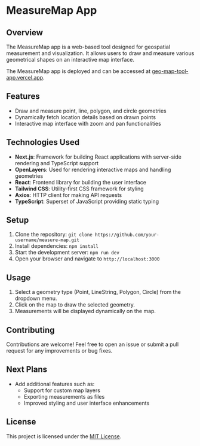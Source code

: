 # MeasureMap App

## Overview

The MeasureMap app is a web-based tool designed for geospatial measurement and visualization. It allows users to draw and measure various geometrical shapes on an interactive map interface.

The MeasureMap app is deployed and can be accessed at [geo-map-tool-app.vercel.app](https://geo-map-tool-app.vercel.app/).

## Features

- Draw and measure point, line, polygon, and circle geometries
- Dynamically fetch location details based on drawn points
- Interactive map interface with zoom and pan functionalities

## Technologies Used

- **Next.js**: Framework for building React applications with server-side rendering and TypeScript support
- **OpenLayers**: Used for rendering interactive maps and handling geometries
- **React**: Frontend library for building the user interface
- **Tailwind CSS**: Utility-first CSS framework for styling
- **Axios**: HTTP client for making API requests
- **TypeScript**: Superset of JavaScript providing static typing

## Setup

1. Clone the repository: `git clone https://github.com/your-username/measure-map.git`
2. Install dependencies: `npm install`
3. Start the development server: `npm run dev`
4. Open your browser and navigate to `http://localhost:3000`

## Usage

1. Select a geometry type (Point, LineString, Polygon, Circle) from the dropdown menu.
2. Click on the map to draw the selected geometry.
3. Measurements will be displayed dynamically on the map.

## Contributing

Contributions are welcome! Feel free to open an issue or submit a pull request for any improvements or bug fixes.

## Next Plans

- Add additional features such as:
  - Support for custom map layers
  - Exporting measurements as files
  - Improved styling and user interface enhancements

## License

This project is licensed under the [MIT License](LICENSE).
